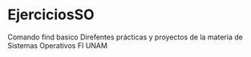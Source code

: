 # EjerciciosSO
Comando find basico
Direfentes prácticas y proyectos de la materia de Sistemas Operativos FI UNAM
